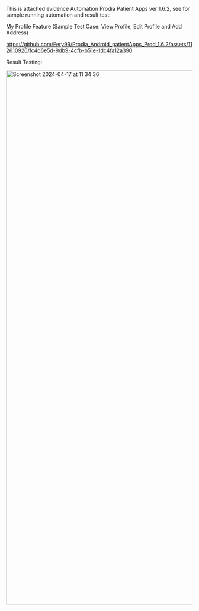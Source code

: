 This is attached evidence Automation Prodia Patient Apps ver 1.6.2, see for sample running automation and result test:


My Profile Feature (Sample Test Case: View Profile, Edit Profile and Add Address)

https://github.com/Fery99/Prodia_Android_patientApps_Prod_1.6.2/assets/112610926/fc4d6e5d-9db9-4cfb-b51e-1dc4fa12a390

Result Testing:

<img width="1440" alt="Screenshot 2024-04-17 at 11 34 36" src="https://github.com/Fery99/Prodia_Android_patientApps_Prod_1.6.2/assets/112610926/97c0dfcc-9127-4d61-9ebb-634a2286e9da">

